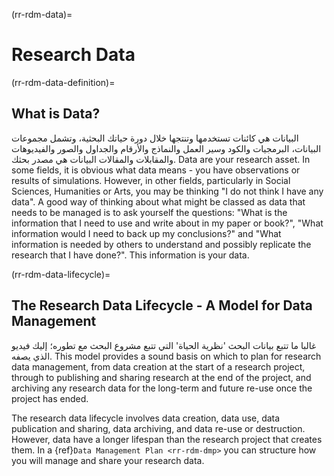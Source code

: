 (rr-rdm-data)=
# Research Data

(rr-rdm-data-definition)=
## What is Data?

البيانات هي كائنات تستخدمها وتنتجها خلال دورة حياتك البحثية، وتشمل مجموعات البيانات، البرمجيات والكود وسير العمل والنماذج والأرقام والجداول والصور والفيديوهات والمقابلات والمقالات البيانات هي مصدر بحثك. Data are your research asset. In some fields, it is obvious what data means - you have observations or results of simulations. However, in other fields, particularly in Social Sciences, Humanities or Arts, you may be thinking "I do not think I have any data". A good way of thinking about what might be classed as data that needs to be managed is to ask yourself the questions: "What is the information that I need to use and write about in my paper or book?", "What information would I need to back up my conclusions?" and "What information is needed by others to understand and possibly replicate the research that I have done?". This information is your data.

(rr-rdm-data-lifecycle)=
## The Research Data Lifecycle - A Model for Data Management

غالبا ما تتبع بيانات البحث 'نظرية الحياة' التي تتبع مشروع البحث مع تطوره؛ إليك فيديو [](https://www.youtube.com/watch?v=-wjFMMQD3UA) الذي يصفه. This model provides a sound basis on which to plan for research data management, from data creation at the start of a research project, through to publishing and sharing research at the end of the project, and archiving any research data for the long-term and future re-use once the project has ended.

The research data lifecycle involves data creation, data use, data publication and sharing, data archiving, and data re-use or destruction. However, data have a longer lifespan than the research project that creates them. In a  {ref}`Data Management Plan <rr-rdm-dmp>` you can structure how you will manage and share your research data.
